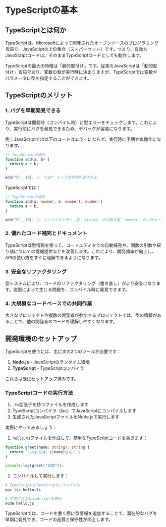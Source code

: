 # TypeScriptの基本

## TypeScriptとは何か

TypeScriptは、Microsoftによって開発されたオープンソースのプログラミング言語で、JavaScriptの上位集合（スーパーセット）です。つまり、有効なJavaScriptコードは、そのままTypeScriptコードとしても動作します。

TypeScriptの最大の特徴は「静的型付け」です。従来のJavaScriptは「動的型付け」言語であり、変数の型が実行時に決まりますが、TypeScriptでは変数やパラメータに型を指定することができます。

## TypeScriptのメリット

### 1. バグを早期発見できる

TypeScriptは開発時（コンパイル時）に型エラーをチェックします。これにより、実行前にバグを発見できるため、デバッグが容易になります。

例：JavaScriptでは以下のコードはエラーにならず、実行時に予期せぬ動作になります。
```javascript
// JavaScriptの場合
function add(a, b) {
  return a + b;
}

add("5", 10); // "510" という文字列が返される
```

TypeScriptでは：
```typescript
// TypeScriptの場合
function add(a: number, b: number): number {
  return a + b;
}

add("5", 10); // コンパイルエラー：型 'string' の引数を型 'number' のパラメーターに割り当てることはできません。
```

### 2. 優れたコード補完とドキュメント

TypeScriptは型情報を使って、コードエディタでの自動補完や、関数の引数や戻り値についての情報提供などを改善します。これにより、開発効率が向上し、APIの使い方をすぐに理解できるようになります。

### 3. 安全なリファクタリング

型システムにより、コードのリファクタリング（書き直し）がより安全になります。変更によって生じる問題を、コンパイル時に発見できます。

### 4. 大規模なコードベースでの共同作業

大きなプロジェクトや複数の開発者が参加するプロジェクトでは、型の情報があることで、他の開発者のコードを理解しやすくなります。

## 開発環境のセットアップ

TypeScriptを使うには、主に次の2つのツールが必要です：

1. **Node.js** - JavaScriptのランタイム環境
2. **TypeScript** - TypeScriptコンパイラ

これらは既にセットアップ済みです。

### TypeScriptコードの実行方法

1. `.ts`拡張子を持つファイルを作成します
2. TypeScriptコンパイラ（tsc）でJavaScriptにコンパイルします
3. 生成されたJavaScriptファイルをNode.jsで実行します

実際にやってみましょう：

1. `hello.ts`ファイルを作成して、簡単なTypeScriptコードを書きます：
```typescript
function greet(name: string): string {
  return `こんにちは、${name}さん！`;
}

console.log(greet("太郎"));
```

2. コンパイルして実行します：
```bash
# TypeScriptをJavaScriptにコンパイル
npx tsc hello.ts

# 生成されたJavaScriptを実行
node hello.js
```

TypeScriptでは、コードを書く際に型情報を追加することで、潜在的なバグを早期に発見でき、コードの品質と保守性が向上します。
